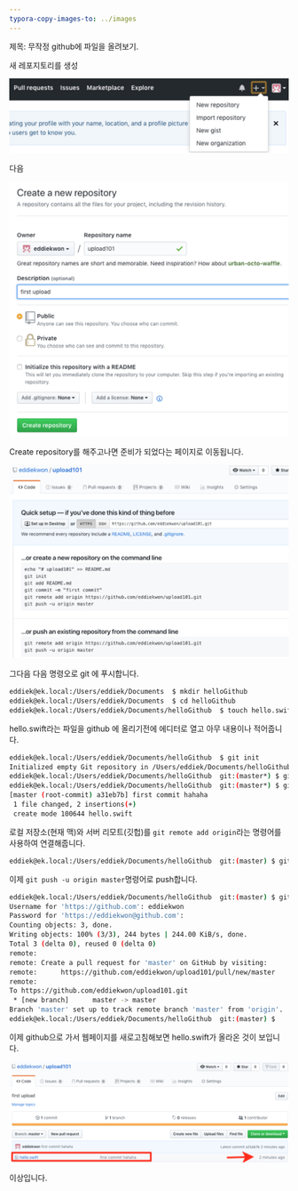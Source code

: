 ```yaml
---
typora-copy-images-to: ../images
---
```




제목: 무작정 github에 파일을 올려보기.

새 레포지토리를 생성

![AFDD42E9-B207-49D0-9914-15B12E396269](/images/AFDD42E9-B207-49D0-9914-15B12E396269.png)

다음

![D997327A-1C1A-42CF-AA94-8CE29E1D351E](/images/D997327A-1C1A-42CF-AA94-8CE29E1D351E.png)

Create repository를 해주고나면 준비가 되었다는 페이지로 이동됩니다.

![9898E56C-C00F-4B94-B78D-B2555C144097](/images/9898E56C-C00F-4B94-B78D-B2555C144097.png)

그다음 다음 명령오로 git 에 푸시합니다.

```bash
eddiek@ek.local:/Users/eddiek/Documents  $ mkdir helloGithub
eddiek@ek.local:/Users/eddiek/Documents  $ cd helloGithub
eddiek@ek.local:/Users/eddiek/Documents/helloGithub  $ touch hello.swift
```

hello.swift라는 파일을 github 에 올리기전에 에디터로 열고 아무 내용이나 적어줍니다.


```bash
eddiek@ek.local:/Users/eddiek/Documents/helloGithub  $ git init
Initialized empty Git repository in /Users/eddiek/Documents/helloGithub/.git/
eddiek@ek.local:/Users/eddiek/Documents/helloGithub  git:(master*) $ git add .
eddiek@ek.local:/Users/eddiek/Documents/helloGithub  git:(master*) $ git commit -m "first commit hahaha"
[master (root-commit) a31eb7b] first commit hahaha
 1 file changed, 2 insertions(+)
 create mode 100644 hello.swift
```
로컬 저장소(현재 맥)와 서버 리모트(깃헙)를 `git remote add origin`라는 명령어를 사용하여 연결해줍니다.
```bash
eddiek@ek.local:/Users/eddiek/Documents/helloGithub  git:(master) $ git remote add origin https://github.com/eddiekwon/upload101.git
```
이제 `git push -u origin master`명령어로 push합니다.

```bash
eddiek@ek.local:/Users/eddiek/Documents/helloGithub  git:(master) $ git push -u origin master
Username for 'https://github.com': eddiekwon
Password for 'https://eddiekwon@github.com':
Counting objects: 3, done.
Writing objects: 100% (3/3), 244 bytes | 244.00 KiB/s, done.
Total 3 (delta 0), reused 0 (delta 0)
remote:
remote: Create a pull request for 'master' on GitHub by visiting:
remote:      https://github.com/eddiekwon/upload101/pull/new/master
remote:
To https://github.com/eddiekwon/upload101.git
 * [new branch]      master -> master
Branch 'master' set up to track remote branch 'master' from 'origin'.
eddiek@ek.local:/Users/eddiek/Documents/helloGithub  git:(master) $
```

이제 github으로 가서 웹페이지를 새로고침해보면 hello.swift가 올라온 것이 보입니다.

![1769BF94-03FE-479F-AAF4-26304C719186](/images/1769BF94-03FE-479F-AAF4-26304C719186.png)

이상입니다.